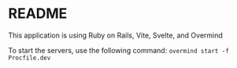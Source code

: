 # README

This application is using Ruby on Rails, Vite, Svelte, and Overmind

To start the servers, use the following command: `overmind start -f Procfile.dev`